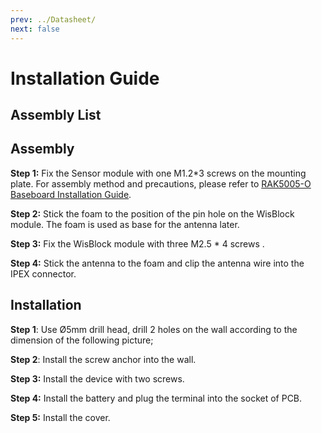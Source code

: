 ```yaml
---
prev: ../Datasheet/
next: false
---
```

# Installation Guide

## Assembly List

<rk-img
  src="/assets/images/accessories/rakbox-b3/installation/assembly.png"
  width="70%"
  caption="Assembly list"
/>

## Assembly

**Step 1:** Fix the Sensor module with one M1.2\*3 screws on the mounting plate. For assembly method and precautions, please refer to  [RAK5005-O Baseboard Installation Guide](../../../../Knowledge-Hub/Learn/RAK5005-O-Baseboard-Installation-Guide/).

<rk-img
  src="/assets/images/accessories/rakbox-b3/installation/attaching-sensor.png"
  width="40%"
  caption="Assembly - Attaching Sensor"
/>

**Step 2:** Stick the foam to the position of the pin hole on the WisBlock module. The foam is used as base for the antenna later.

<rk-img
  src="/assets/images/accessories/rakbox-b3/installation/attaching-foam.png"
  width="40%"
  caption="Assembly - Attaching Foam for Antenna"
/>

**Step 3:** Fix the WisBlock module with three M2.5 \* 4 screws .

<rk-img
  src="/assets/images/accessories/rakbox-b3/installation/wisblock-box1.png"
  width="40%"
  caption="Assembly - Attaching Screws"
/>

**Step 4:** Stick the antenna to the foam and clip the antenna wire into the IPEX connector.

<rk-img
  src="/assets/images/accessories/rakbox-b3/installation/wisblock-box2.png"
  width="40%"
  caption="Assembly - Attaching Antenna"
/>

## Installation

**Step 1**: Use Ø5mm drill head, drill 2 holes on the wall according to the dimension of the following picture;

<rk-img
  src="/assets/images/accessories/rakbox-b3/installation/box-screw-distance.png"
  width="30%"
  caption="2 Drill Holes"
/>

**Step 2**: Install the screw anchor into the wall.

<rk-img
  src="/assets/images/accessories/rakbox-b3/installation/wall-screw.png"
  width="30%"
  caption="Attaching to the wall"
/>

**Step 3:** Install the device with two screws.

<rk-img
  src="/assets/images/accessories/rakbox-b3/installation/box-screw.png"
  width="30%"
  caption="Installing the Device in the Wall"
/>

**Step 4:** Install the battery and plug the terminal into the socket of PCB.

<rk-img
  src="/assets/images/accessories/rakbox-b3/installation/image-20200715110559582.png"
  width="30%"
  caption="Attaching Battery"
/>

**Step 5:** Install the cover.

<rk-img
  src="/assets/images/accessories/rakbox-b3/installation/box-cover.png"
  width="30%"
  caption="Install the Cover"
/>
